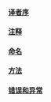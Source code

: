 #### [译者序](content/译者序.md)

#### [注释](content/注释.md)

#### [命名](content/命名.md)

#### [方法](content/方法.md)

#### [错误和异常](content/错误和异常.md)